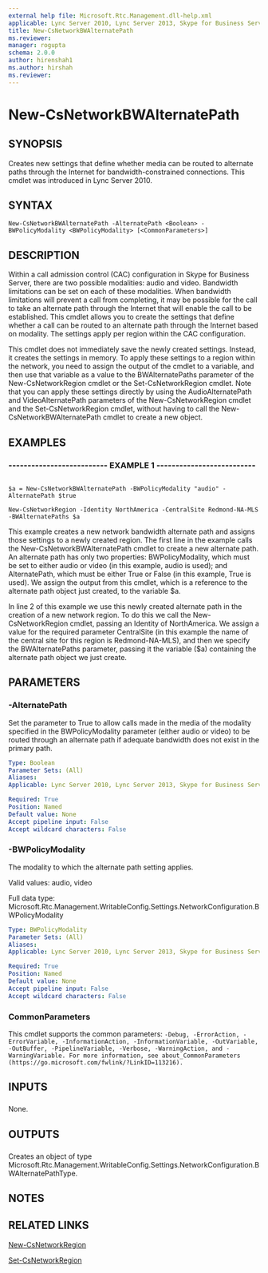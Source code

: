 ```yaml
---
external help file: Microsoft.Rtc.Management.dll-help.xml
applicable: Lync Server 2010, Lync Server 2013, Skype for Business Server 2015, Skype for Business Server 2019
title: New-CsNetworkBWAlternatePath
ms.reviewer: 
manager: rogupta
schema: 2.0.0
author: hirenshah1
ms.author: hirshah
ms.reviewer:
---
```


# New-CsNetworkBWAlternatePath

## SYNOPSIS

Creates new settings that define whether media can be routed to alternate paths through the Internet for bandwidth-constrained connections.
This cmdlet was introduced in Lync Server 2010.



## SYNTAX

```
New-CsNetworkBWAlternatePath -AlternatePath <Boolean> -BWPolicyModality <BWPolicyModality> [<CommonParameters>]
```

## DESCRIPTION

Within a call admission control (CAC) configuration in Skype for Business Server, there are two possible modalities: audio and video.
Bandwidth limitations can be set on each of these modalities.
When bandwidth limitations will prevent a call from completing, it may be possible for the call to take an alternate path through the Internet that will enable the call to be established.
This cmdlet allows you to create the settings that define whether a call can be routed to an alternate path through the Internet based on modality.
The settings apply per region within the CAC configuration.

This cmdlet does not immediately save the newly created settings.
Instead, it creates the settings in memory.
To apply these settings to a region within the network, you need to assign the output of the cmdlet to a variable, and then use that variable as a value to the BWAlternatePaths parameter of the New-CsNetworkRegion cmdlet or the Set-CsNetworkRegion cmdlet.
Note that you can apply these settings directly by using the AudioAlternatePath and VideoAlternatePath parameters of the New-CsNetworkRegion cmdlet and the Set-CsNetworkRegion cmdlet, without having to call the New-CsNetworkBWAlternatePath cmdlet to create a new object.



## EXAMPLES

### -------------------------- EXAMPLE 1 -------------------------- 
```

$a = New-CsNetworkBWAlternatePath -BWPolicyModality "audio" -AlternatePath $true

New-CsNetworkRegion -Identity NorthAmerica -CentralSite Redmond-NA-MLS -BWAlternatePaths $a
```

This example creates a new network bandwidth alternate path and assigns those settings to a newly created region.
The first line in the example calls the New-CsNetworkBWAlternatePath cmdlet to create a new alternate path.
An alternate path has only two properties: BWPolicyModality, which must be set to either audio or video (in this example, audio is used); and AlternatePath, which must be either True or False (in this example, True is used).
We assign the output from this cmdlet, which is a reference to the alternate path object just created, to the variable $a.

In line 2 of this example we use this newly created alternate path in the creation of a new network region.
To do this we call the New-CsNetworkRegion cmdlet, passing an Identity of NorthAmerica.
We assign a value for the required parameter CentralSite (in this example the name of the central site for this region is Redmond-NA-MLS), and then we specify the BWAlternatePaths parameter, passing it the variable ($a) containing the alternate path object we just create.


## PARAMETERS

### -AlternatePath
Set the parameter to True to allow calls made in the media of the modality specified in the BWPolicyModality parameter (either audio or video) to be routed through an alternate path if adequate bandwidth does not exist in the primary path.

```yaml
Type: Boolean
Parameter Sets: (All)
Aliases: 
Applicable: Lync Server 2010, Lync Server 2013, Skype for Business Server 2015, Skype for Business Server 2019

Required: True
Position: Named
Default value: None
Accept pipeline input: False
Accept wildcard characters: False
```

### -BWPolicyModality
The modality to which the alternate path setting applies.

Valid values: audio, video

Full data type: Microsoft.Rtc.Management.WritableConfig.Settings.NetworkConfiguration.BWPolicyModality

```yaml
Type: BWPolicyModality
Parameter Sets: (All)
Aliases: 
Applicable: Lync Server 2010, Lync Server 2013, Skype for Business Server 2015, Skype for Business Server 2019

Required: True
Position: Named
Default value: None
Accept pipeline input: False
Accept wildcard characters: False
```

### CommonParameters
This cmdlet supports the common parameters: `-Debug, -ErrorAction, -ErrorVariable, -InformationAction, -InformationVariable, -OutVariable, -OutBuffer, -PipelineVariable, -Verbose, -WarningAction, and -WarningVariable. For more information, see about_CommonParameters (https://go.microsoft.com/fwlink/?LinkID=113216).`

## INPUTS

###  
None.

## OUTPUTS

###  
Creates an object of type Microsoft.Rtc.Management.WritableConfig.Settings.NetworkConfiguration.BWAlternatePathType.

## NOTES

## RELATED LINKS

[New-CsNetworkRegion](New-CsNetworkRegion.md)

[Set-CsNetworkRegion](Set-CsNetworkRegion.md)

